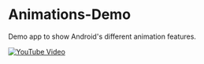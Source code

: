 # Animations-Demo
Demo app to show Android's different animation features.

[![YouTube Video](http://img.youtube.com/vi/Hx7pwq9J39I/0.jpg)](http://www.youtube.com/watch?v=Hx7pwq9J39I)
